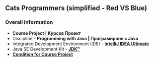 ## Cats Programmers (simplified - Red VS Blue)

### Overall Information
* **Course Project | Курсов Проект**
* Discipline - **Programming with Java | Програмиране с Java**
* Integrated Development Environment (IDE) - [**IntelliJ IDEA Ultimate**](https://www.jetbrains.com/idea/)
* Java SE Development Kit - [**JDK™**](https://www.oracle.com/java/technologies/downloads/#jdk17-windows)
* [**Condition for Course Project**](https://github.com/rythm-net/Cats-Programmers/blob/main/Course%20Project/Condition%20For%20Course%20Project.pdf)
